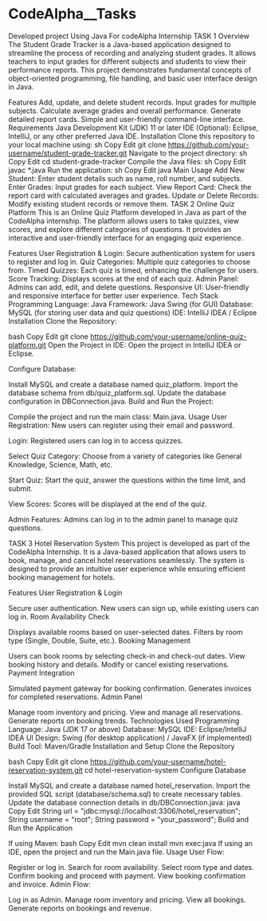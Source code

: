 # CodeAlpha__Tasks
Developed project Using Java For codeAlpha Internship
TASK 1
Overview
The Student Grade Tracker is a Java-based application designed to streamline the process of recording and analyzing student grades. It allows teachers to input grades for different subjects and students to view their performance reports. This project demonstrates fundamental concepts of object-oriented programming, file handling, and basic user interface design in Java.

Features
Add, update, and delete student records.
Input grades for multiple subjects.
Calculate average grades and overall performance.
Generate detailed report cards.
Simple and user-friendly command-line interface.
Requirements
Java Development Kit (JDK) 11 or later
IDE (Optional): Eclipse, IntelliJ, or any other preferred Java IDE.
Installation
Clone this repository to your local machine using:
sh
Copy
Edit
git clone https://github.com/your-username/student-grade-tracker.git
Navigate to the project directory:
sh
Copy
Edit
cd student-grade-tracker
Compile the Java files:
sh
Copy
Edit
javac *.java
Run the application:
sh
Copy
Edit
java Main
Usage
Add New Student: Enter student details such as name, roll number, and subjects.
Enter Grades: Input grades for each subject.
View Report Card: Check the report card with calculated averages and grades.
Update or Delete Records: Modify existing student records or remove them.
TASK 2
Online Quiz Platform
This is an Online Quiz Platform developed in Java as part of the CodeAlpha internship. The platform allows users to take quizzes, view scores, and explore different categories of questions. It provides an interactive and user-friendly interface for an engaging quiz experience.

Features
User Registration & Login: Secure authentication system for users to register and log in.
Quiz Categories: Multiple quiz categories to choose from.
Timed Quizzes: Each quiz is timed, enhancing the challenge for users.
Score Tracking: Displays scores at the end of each quiz.
Admin Panel: Admins can add, edit, and delete questions.
Responsive UI: User-friendly and responsive interface for better user experience.
Tech Stack
Programming Language: Java
Framework: Java Swing (for GUI)
Database: MySQL (for storing user data and quiz questions)
IDE: IntelliJ IDEA / Eclipse
Installation
Clone the Repository:

bash
Copy
Edit
git clone https://github.com/your-username/online-quiz-platform.git
Open the Project in IDE:
Open the project in IntelliJ IDEA or Eclipse.

Configure Database:

Install MySQL and create a database named quiz_platform.
Import the database schema from db/quiz_platform.sql.
Update the database configuration in DBConnection.java.
Build and Run the Project:

Compile the project and run the main class: Main.java.
Usage
User Registration:
New users can register using their email and password.

Login:
Registered users can log in to access quizzes.

Select Quiz Category:
Choose from a variety of categories like General Knowledge, Science, Math, etc.

Start Quiz:
Start the quiz, answer the questions within the time limit, and submit.

View Scores:
Scores will be displayed at the end of the quiz.

Admin Features:
Admins can log in to the admin panel to manage quiz questions.

TASK 3
Hotel Reservation System
This project is developed as part of the CodeAlpha Internship. It is a Java-based application that allows users to book, manage, and cancel hotel reservations seamlessly. The system is designed to provide an intuitive user experience while ensuring efficient booking management for hotels.

Features
User Registration & Login

Secure user authentication.
New users can sign up, while existing users can log in.
Room Availability Check

Displays available rooms based on user-selected dates.
Filters by room type (Single, Double, Suite, etc.).
Booking Management

Users can book rooms by selecting check-in and check-out dates.
View booking history and details.
Modify or cancel existing reservations.
Payment Integration

Simulated payment gateway for booking confirmation.
Generates invoices for completed reservations.
Admin Panel

Manage room inventory and pricing.
View and manage all reservations.
Generate reports on booking trends.
Technologies Used
Programming Language: Java (JDK 17 or above)
Database: MySQL
IDE: Eclipse/IntelliJ IDEA
UI Design: Swing (for desktop application) / JavaFX (if implemented)
Build Tool: Maven/Gradle
Installation and Setup
Clone the Repository

bash
Copy
Edit
git clone https://github.com/your-username/hotel-reservation-system.git
cd hotel-reservation-system
Configure Database

Install MySQL and create a database named hotel_reservation.
Import the provided SQL script (database/schema.sql) to create necessary tables.
Update the database connection details in db/DBConnection.java:
java
Copy
Edit
String url = "jdbc:mysql://localhost:3306/hotel_reservation";
String username = "root";
String password = "your_password";
Build and Run the Application

If using Maven:
bash
Copy
Edit
mvn clean install
mvn exec:java
If using an IDE, open the project and run the Main.java file.
Usage
User Flow:

Register or log in.
Search for room availability.
Select room type and dates.
Confirm booking and proceed with payment.
View booking confirmation and invoice.
Admin Flow:

Log in as Admin.
Manage room inventory and pricing.
View all bookings.
Generate reports on bookings and revenue.
